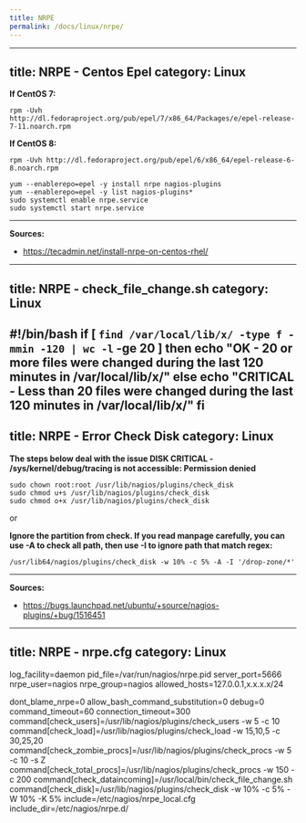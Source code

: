 ```yaml
---
title: NRPE
permalink: /docs/linux/nrpe/
---
```

---
title: NRPE - Centos Epel
category: Linux
---

**If CentOS 7:**
```
rpm -Uvh http://dl.fedoraproject.org/pub/epel/7/x86_64/Packages/e/epel-release-7-11.noarch.rpm
```
**If CentOS 8:**
```
rpm -Uvh http://dl.fedoraproject.org/pub/epel/6/x86_64/epel-release-6-8.noarch.rpm
```

```
yum --enablerepo=epel -y install nrpe nagios-plugins
yum --enablerepo=epel -y list nagios-plugins*
sudo systemctl enable nrpe.service
sudo systemctl start nrpe.service
```

***
**Sources:**
* https://tecadmin.net/install-nrpe-on-centos-rhel/
---
title: NRPE - check_file_change.sh
category: Linux
---

#!/bin/bash
if [ `find /var/local/lib/x/ -type f -mmin -120 | wc -l` -ge 20 ]
    then
        echo "OK - 20 or more files were changed during the last 120 minutes in /var/local/lib/x/"
    else
        echo "CRITICAL - Less than 20 files were changed during the last 120 minutes in /var/local/lib/x/"
fi
---
title: NRPE - Error Check Disk
category: Linux
---

**The steps below deal with the issue DISK CRITICAL - /sys/kernel/debug/tracing is not accessible: Permission denied**

```
sudo chown root:root /usr/lib/nagios/plugins/check_disk
sudo chmod u+s /usr/lib/nagios/plugins/check_disk
sudo chmod o+x /usr/lib/nagios/plugins/check_disk
```

or

**Ignore the partition from check. If you read manpage carefully, you can use -A to check all path, then use -I to ignore path that match regex:**
```
/usr/lib64/nagios/plugins/check_disk -w 10% -c 5% -A -I '/drop-zone/*'
```

***
**Sources:**
* https://bugs.launchpad.net/ubuntu/+source/nagios-plugins/+bug/1516451
---
title: NRPE - nrpe.cfg
category: Linux
---

log_facility=daemon
pid_file=/var/run/nagios/nrpe.pid
server_port=5666
nrpe_user=nagios
nrpe_group=nagios
allowed_hosts=127.0.0.1,x.x.x.x/24

dont_blame_nrpe=0
allow_bash_command_substitution=0
debug=0
command_timeout=60
connection_timeout=300
command[check_users]=/usr/lib/nagios/plugins/check_users -w 5 -c 10
command[check_load]=/usr/lib/nagios/plugins/check_load -w 15,10,5 -c 30,25,20
command[check_zombie_procs]=/usr/lib/nagios/plugins/check_procs -w 5 -c 10 -s Z
command[check_total_procs]=/usr/lib/nagios/plugins/check_procs -w 150 -c 200
command[check_dataincoming]=/usr/local/bin/check_file_change.sh
command[check_disk]=/usr/lib/nagios/plugins/check_disk -w 10% -c 5% -W 10% -K 5%
include=/etc/nagios/nrpe_local.cfg
include_dir=/etc/nagios/nrpe.d/
